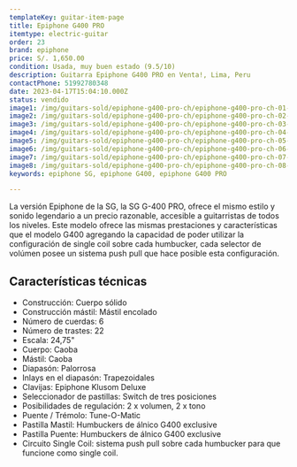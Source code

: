 ```yaml
---
templateKey: guitar-item-page
title: Epiphone G400 PRO
itemtype: electric-guitar
order: 23
brand: epiphone
price: S/. 1,650.00
condition: Usada, muy buen estado (9.5/10)
description: Guitarra Epiphone G400 PRO en Venta!, Lima, Peru
contactPhone: 51992780348
date: 2023-04-17T15:04:10.000Z
status: vendido
image1: /img/guitars-sold/epiphone-g400-pro-ch/epiphone-g400-pro-ch-01-sold.jpg
image2: /img/guitars-sold/epiphone-g400-pro-ch/epiphone-g400-pro-ch-02-sold.jpg
image3: /img/guitars-sold/epiphone-g400-pro-ch/epiphone-g400-pro-ch-03-sold.jpg
image4: /img/guitars-sold/epiphone-g400-pro-ch/epiphone-g400-pro-ch-04-sold.jpg
image5: /img/guitars-sold/epiphone-g400-pro-ch/epiphone-g400-pro-ch-05-sold.jpg
image6: /img/guitars-sold/epiphone-g400-pro-ch/epiphone-g400-pro-ch-06-sold.jpg
image7: /img/guitars-sold/epiphone-g400-pro-ch/epiphone-g400-pro-ch-07-sold.jpg
image8: /img/guitars-sold/epiphone-g400-pro-ch/epiphone-g400-pro-ch-08-sold.jpg
keywords: epiphone SG, epiphone G400, epiphone G400 PRO

---
```

La versión Epiphone de la SG, la SG G-400 PRO, ofrece el mismo estilo y sonido legendario a un precio razonable, accesible a guitarristas de todos los niveles.
Este modelo ofrece las mismas prestaciones y características que el modelo G400 agregando la capacidad de poder utilizar la configuración de single coil sobre cada humbucker, cada selector de volúmen posee un sistema push pull que hace posible esta configuración.

## Características técnicas

* Construcción: Cuerpo sólido
* Construcción mástil: Mástil encolado
* Número de cuerdas: 6
* Número de trastes: 22
* Escala: 24,75"
* Cuerpo: Caoba
* Mástil: Caoba
* Diapasón: Palorrosa
* Inlays en el diapasón: Trapezoidales
* Clavijas: Epiphone Klusom Deluxe
* Seleccionador de pastillas: Switch de tres posiciones
* Posibilidades de regulación: 2 x volumen, 2 x tono
* Puente / Trémolo: Tune-O-Matic
* Pastilla Mastil: Humbuckers de álnico G400 exclusive
* Pastilla Puente: Humbuckers de álnico G400 exclusive
* Circuito Single Coil: sistema push pull sobre cada humbucker para que funcione como single coil.